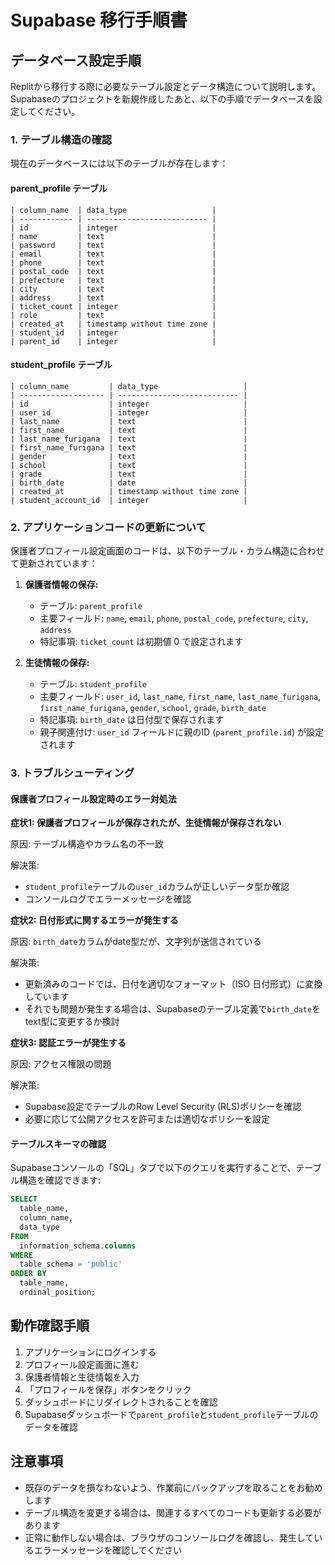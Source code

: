 # Supabase 移行手順書

## データベース設定手順

Replitから移行する際に必要なテーブル設定とデータ構造について説明します。Supabaseのプロジェクトを新規作成したあと、以下の手順でデータベースを設定してください。

### 1. テーブル構造の確認

現在のデータベースには以下のテーブルが存在します：

#### parent_profile テーブル
```
| column_name  | data_type                   |
| ------------ | --------------------------- |
| id           | integer                     |
| name         | text                        |
| password     | text                        |
| email        | text                        |
| phone        | text                        |
| postal_code  | text                        |
| prefecture   | text                        |
| city         | text                        |
| address      | text                        |
| ticket_count | integer                     |
| role         | text                        |
| created_at   | timestamp without time zone |
| student_id   | integer                     |
| parent_id    | integer                     |
```

#### student_profile テーブル
```
| column_name         | data_type                   |
| ------------------- | --------------------------- |
| id                  | integer                     |
| user_id             | integer                     |
| last_name           | text                        |
| first_name          | text                        |
| last_name_furigana  | text                        |
| first_name_furigana | text                        |
| gender              | text                        |
| school              | text                        |
| grade               | text                        |
| birth_date          | date                        |
| created_at          | timestamp without time zone |
| student_account_id  | integer                     |
```

### 2. アプリケーションコードの更新について

保護者プロフィール設定画面のコードは、以下のテーブル・カラム構造に合わせて更新されています：

1. **保護者情報の保存:**
   - テーブル: `parent_profile`
   - 主要フィールド: `name`, `email`, `phone`, `postal_code`, `prefecture`, `city`, `address`
   - 特記事項: `ticket_count` は初期値 0 で設定されます

2. **生徒情報の保存:**
   - テーブル: `student_profile`
   - 主要フィールド: `user_id`, `last_name`, `first_name`, `last_name_furigana`, `first_name_furigana`, `gender`, `school`, `grade`, `birth_date`
   - 特記事項: `birth_date` は日付型で保存されます
   - 親子関連付け: `user_id` フィールドに親のID (`parent_profile.id`) が設定されます

### 3. トラブルシューティング

#### 保護者プロフィール設定時のエラー対処法

**症状1: 保護者プロフィールが保存されたが、生徒情報が保存されない**

原因: テーブル構造やカラム名の不一致

解決策:
- `student_profile`テーブルの`user_id`カラムが正しいデータ型か確認
- コンソールログでエラーメッセージを確認

**症状2: 日付形式に関するエラーが発生する**

原因: `birth_date`カラムがdate型だが、文字列が送信されている

解決策:
- 更新済みのコードでは、日付を適切なフォーマット（ISO 日付形式）に変換しています
- それでも問題が発生する場合は、Supabaseのテーブル定義で`birth_date`をtext型に変更するか検討

**症状3: 認証エラーが発生する**

原因: アクセス権限の問題

解決策:
- Supabase設定でテーブルのRow Level Security (RLS)ポリシーを確認
- 必要に応じて公開アクセスを許可または適切なポリシーを設定

#### テーブルスキーマの確認

Supabaseコンソールの「SQL」タブで以下のクエリを実行することで、テーブル構造を確認できます:

```sql
SELECT 
  table_name, 
  column_name, 
  data_type 
FROM 
  information_schema.columns 
WHERE 
  table_schema = 'public' 
ORDER BY 
  table_name, 
  ordinal_position;
```

## 動作確認手順

1. アプリケーションにログインする
2. プロフィール設定画面に進む
3. 保護者情報と生徒情報を入力
4. 「プロフィールを保存」ボタンをクリック
5. ダッシュボードにリダイレクトされることを確認
6. Supabaseダッシュボードで`parent_profile`と`student_profile`テーブルのデータを確認

## 注意事項

- 既存のデータを損なわないよう、作業前にバックアップを取ることをお勧めします
- テーブル構造を変更する場合は、関連するすべてのコードも更新する必要があります
- 正常に動作しない場合は、ブラウザのコンソールログを確認し、発生しているエラーメッセージを確認してください
